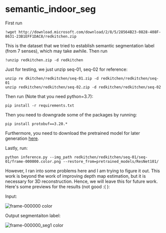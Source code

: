 # semantic_indoor_seg

First run 
```
!wget http://download.microsoft.com/download/2/8/5/28564B23-0828-408F-8631-23B1EFF1DAC8/redkitchen.zip
```
This is the dataset that we tried to establish semantic segmentation label (from 7 senses), which may take awhile. Then run

```
!unzip redkitchen.zip -d redkitchen
```
Just for testing, we just unzip seq-01, seq-02 for reference: 
```
unzip re dkitchen/redkitchen/seq-01.zip -d redkitchen/redkitchen/seq-01
unzip redkitchen/redkitchen/seq-02.zip -d redkitchen/redkitchen/seq-02
```
Then run (Note that you need python=3.7):
```
pip install -r requirements.txt
```

Then you need to downgrade some of the packages by running:
```
pip install protobuf==3.20.*
```

Furthermore, you need to download the pretrained model for later generation [here](https://drive.google.com/file/d/1o7QrlNxH6BX6uYatlR06-A_cutWD9sNg/view).

Lastly, run:

```
python inference.py --img_path redkitchen/redkitchen/seq-01/seq-01/frame-000000.color.png --restore_from=pretrained_models/ResNet101/
```

However, I ran into some problems here and I am trying to figure it out. This work is beyond the work of improving depth map estimation, but it is necessary for 3D reconstruction. Hence, we will leave this for future work. Here's some previews for the results (not good :( ):

Input:

![frame-000000 color](https://github.com/franciscoliu/semantic_indoor_seg/assets/62361017/1e248944-32df-48be-b5f8-736031c625f6)

Output segmentaiton label:

![frame-000000_seg1 color](https://github.com/franciscoliu/semantic_indoor_seg/assets/62361017/2f644809-f205-4736-86d8-b4b7da1f88b9)


